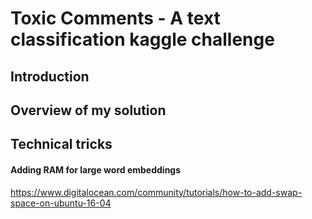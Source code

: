 # Toxic Comments - A text classification kaggle challenge

## Introduction

## Overview of my solution

## Technical tricks

#### Adding RAM for large word embeddings
https://www.digitalocean.com/community/tutorials/how-to-add-swap-space-on-ubuntu-16-04
